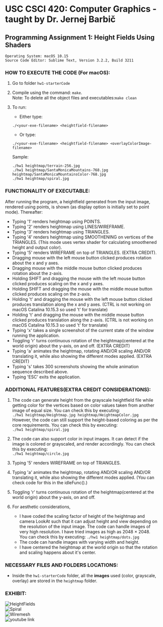 # **USC CSCI 420: Computer Graphics - taught by Dr. Jernej Barbič**  

## **Programming Assignment 1: Height Fields Using Shaders**  

    Operating System: macOS 10.15
    Source Code Editor: Sublime Text, Version 3.2.2, Build 3211

### **HOW TO EXECUTE THE CODE (For macOS):**
1. Go to folder ```hw1-starterCode```
2. Compile using the command: ```make```.  
Note: To delete all the object files and executables:```make clean```

2. To run\:  
    - Either type\: 
    ```
    ./<your-exe-filename> <heightfield-filename>
    ``` 
    - Or type: 
    ```
    ./<your-exe-filename> <heightfield-filename> <overlayColorImage-filename>
    ```
    Sample:  
    ```
    ./hw1 heightmap/terrain-256.jpg  
    ./hw1 heightmap/SantaMonicaMountains-768.jpg heightmap/SantaMonicaMountainsColor-768.jpg  
    ./hw1 heightmap/spiral.jpg
    ```

### **FUNCTIONALITY OF EXECUTABLE:**
After running the program, a heightfield generated from the input image, rendered using points, is shown (as display option is initially set to point mode). Thereafter:  
- Typing '1' renders heightmap using POINTS.  
- Typing '2' renders heightmap using LINES/WIREFRAME.  
- Typing '3' renders heightmap using TRIANGLES.  
- Typing '4' renders heightmap using SMOOTHENING on vertices of the TRIANGLES. (This mode uses vertex shader for calculating smoothened height and output color).  
- Typing '5' renders WIREFRAME on top of TRIANGLES. (EXTRA CREDIT).  
- Dragging mouse with the left mouse button clicked produces rotation about the x and y axes.  
- Dragging mouse with the middle mouse button clicked produces rotation about the z-axis.
- Holding SHIFT and dragging the mouse with the left mouse button clicked produces scaling on the x and y axes.
- Holding SHIFT and dragging the mouse with the middle mouse button clicked produces scaling on the z-axis.
- Holding 't' and dragging the mouse with the left mouse button clicked produces translation along the x and y axes. (CTRL is not working on macOS Catalina 10.15.3 so used 't' for translate)
- Holding 't' and dragging the mouse with the middle mouse button clicked produces translation along the z-axis. (CTRL is not working on macOS Catalina 10.15.3 so used 't' for translate)
- Typing 'x' takes a single screenshot of the current state of the window running the application.
- Toggling 'r' turns continuous rotation of the heightmap(centered at the world origin) about the y-axis, on and off. (EXTRA CREDIT)
- Typing 'a' animates the heightmap, rotating AND/OR scaling AND/OR translating it, while also showing the different modes applied. (EXTRA CREDIT)
- Typing 's' takes 300 screenshots showing the whole animation sequence described above.
- Typing 'ESC' exits the application.

### **ADDITIONAL FEATURES(EXTRA CREDIT CONSIDERATIONS):**

1. The code can generate height from the grayscale heightfield file while getting color for the vertices based on color values taken from another image of equal size. You can check this by executing:  
```./hw1 heightmap/Heightmap.jpg heightmap/HeightmapColor.jpg``` 
However, the code can still support the height-based coloring as per the core requirements. You can check this by executing:  
```./hw1 heightmap/spiral.jpg```

2. The code can also support color in input images. It can detect if the image is colored or grayscaled, and render accordingly. You can check this by executing:  
```./hw1 heightmap/circle.jpg```

3. Typing '5' renders WIREFRAME on top of TRIANGLES.

4. Typing 'a' animates the heightmap, rotating AND/OR scaling AND/OR translating it, while also showing the different modes applied. (You can check code for this in the idleFunc().)

5. Toggling 'r' turns continuous rotation of the heightmap(centered at the world origin) about the y-axis, on and off.

6. For aesthetic considerations,
   -  I have coded the scaling factor of height of the heightmap and camera LookAt such that it can adjust height and view depending on the resolution of the input image. The code can handle images of very high resolution. I have tried images as high as 2048 × 2048. You can check this by executing: 
 ```./hw1 heightmap/dots.jpg```
   - The code can handle images with varying width and height.
   - I have centered the heightmap at the world origin so that the rotation and scaling happens about it's center.

### **NECESSARY FILES AND FOLDERS LOCATIONS:**

- Inside the ```hw1-starterCode``` folder, all the **images** used (color, grayscale, overlay) are stored in the ```heightmap``` folder.

### **EXHIBIT:**
![HeightFields](sample-images/heightfields.png)  
![Spiral](sample-images/Spiral.png)  
![Wiremesh](sample-images/Wiremesh.png)  
![youtube link](https://www.youtube.com/watch?v=GQ5UOkTdmEU)